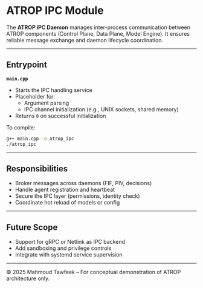 # ATROP IPC Module

The **ATROP IPC Daemon** manages inter-process communication between ATROP components (Control Plane, Data Plane, Model Engine). It ensures reliable message exchange and daemon lifecycle coordination.

---

## Entrypoint

**`main.cpp`**

- Starts the IPC handling service
- Placeholder for:
  - Argument parsing
  - IPC channel initialization (e.g., UNIX sockets, shared memory)
- Returns `0` on successful initialization

To compile:

```bash
g++ main.cpp -o atrop_ipc
./atrop_ipc
```

---

## Responsibilities

- Broker messages across daemons (FIF, PIV, decisions)
- Handle agent registration and heartbeat
- Secure the IPC layer (permissions, identity check)
- Coordinate hot reload of models or config

---

## Future Scope

- Support for gRPC or Netlink as IPC backend
- Add sandboxing and privilege controls
- Integrate with systemd service supervision

---

© 2025 Mahmoud Tawfeek – For conceptual demonstration of ATROP architecture only.
